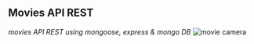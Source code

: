 ## Movies API REST 
_movies API REST using mongoose, express & mongo DB_
![movie camera](https://cdn.pixabay.com/photo/2019/04/24/21/55/cinema-4153289_960_720.jpg)



